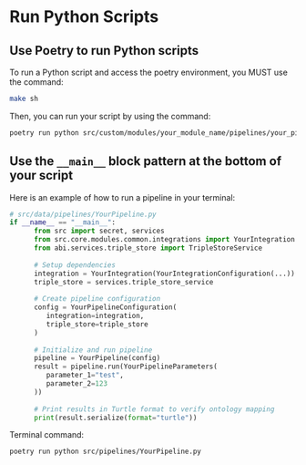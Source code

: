 # Run Python Scripts

## Use Poetry to run Python scripts

To run a Python script and access the poetry environment, you MUST use the command:

```bash
make sh
```

Then, you can run your script by using the command:
```bash
poetry run python src/custom/modules/your_module_name/pipelines/your_pipeline_name.py
```

## Use the `__main__` block pattern at the bottom of your script

Here is an example of how to run a pipeline in your terminal:

```python
# src/data/pipelines/YourPipeline.py
if __name__ == "__main__":
      from src import secret, services
      from src.core.modules.common.integrations import YourIntegration
      from abi.services.triple_store import TripleStoreService
      
      # Setup dependencies
      integration = YourIntegration(YourIntegrationConfiguration(...))
      triple_store = services.triple_store_service
      
      # Create pipeline configuration
      config = YourPipelineConfiguration(
         integration=integration,
         triple_store=triple_store
      )
      
      # Initialize and run pipeline
      pipeline = YourPipeline(config)
      result = pipeline.run(YourPipelineParameters(
         parameter_1="test",
         parameter_2=123
      ))
      
      # Print results in Turtle format to verify ontology mapping
      print(result.serialize(format="turtle"))
```

Terminal command:
```bash
poetry run python src/pipelines/YourPipeline.py
```